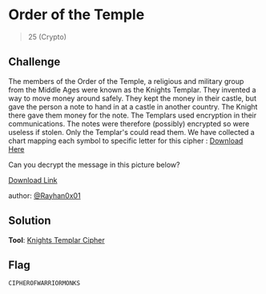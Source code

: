 # Order of the Temple
> 25 (Crypto)

## Challenge

The members of the Order of the Temple, a religious and military group from the Middle Ages were known as the Knights Templar. They invented a way to move money around safely. They kept the money in their castle, but gave the person a note to hand in at a castle in another country. The Knight there gave them money for the note. The Templars used encryption in their communications. The notes were therefore (possibly) encrypted so were useless if stolen. Only the Templar's could read them. We have collected a chart mapping each symbol to specific letter for this cipher : [Download Here](https://github.com/logicoverflow/sans-new2cyber-ctf/blob/main/ancient-crypto-corner/order/templar_table.png)

Can you decrypt the message in this picture below?

[Download Link](https://github.com/logicoverflow/sans-new2cyber-ctf/blob/main/ancient-crypto-corner/order/templar_inc.png)

author: [@Rayhan0x01](https://twitter.com/rayhan0x01)

## Solution

**Tool**: [Knights Templar Cipher](https://www.dcode.fr/templars-cipher)

## Flag

```CIPHEROFWARRIORMONKS```
